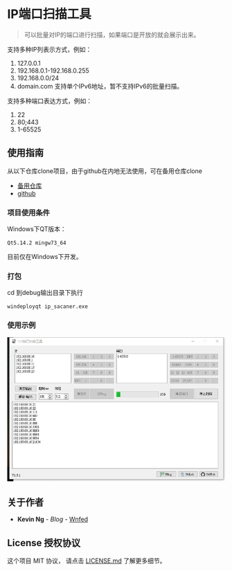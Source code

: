 # IP端口扫描工具

> 可以批量对IP的端口进行扫描，如果端口是开放的就会展示出来。

支持多种IP列表示方式，例如：
1. 127.0.0.1
2. 192.168.0.1-192.168.0.255
3. 192.168.0.0/24
4. domain.com
支持单个IPv6地址，暂不支持IPv6的批量扫描。

支持多种端口表达方式，例如：
1. 22
2. 80;443
3. 1-65525

## 使用指南

从以下仓库clone项目，由于github在内地无法使用，可在备用仓库clone
* [备用仓库][3]
* [github][4]



### 项目使用条件

Windows下QT版本：
```
Qt5.14.2 mingw73_64
```
目前仅在Windows下开发。

### 打包
cd 到debug输出目录下执行
```
windeployqt ip_sacaner.exe
```

### 使用示例

![tu1](/img/tu1.png)


## 关于作者

* **Kevin Ng** - *Blog* - [Wnfed](https://Wnfed.com)

## License 授权协议

这个项目 MIT 协议， 请点击 [LICENSE.md](LICENSE.md) 了解更多细节。



  [3]: https://git.lmve.net/kevin/tcp_ip_scan
  [4]: https://github.com/wuwenfengmi1998/tcp_ip_scan
